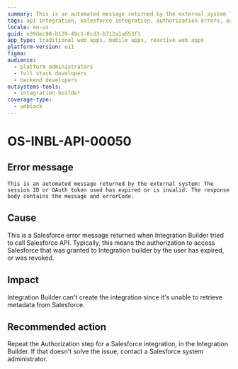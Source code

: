 ```yaml
---
summary: This is an automated message returned by the external system The session ID or OAuth token used has expired or is invalid. The response body contains the message and errorCode.
tags: api integration, salesforce integration, authorization errors, oauth tokens, error handling
locale: en-us
guid: e39dec90-b129-49c1-8cd3-b712a1a653f1
app_type: traditional web apps, mobile apps, reactive web apps
platform-version: o11
figma:
audience:
  - platform administrators
  - full stack developers
  - backend developers
outsystems-tools:
  - integration builder
coverage-type:
  - unblock
---
```


# OS-INBL-API-00050

## Error message

`This is an automated message returned by the external system: The session ID or OAuth token used has expired or is invalid. The response body contains the message and errorCode.`

## Cause


This is a Salesforce error message returned when Integration Builder tried to call Salesforce API. 
Typically, this means the authorization to access Salesforce that was granted to Integration builder by the user has expired, or was revoked.

## Impact

Integration Builder can't create the integration since it's unable to retrieve metadata from Salesforce.

## Recommended action

Repeat the Authorization step for a Salesforce integration, in the Integration Builder. If that doesn't solve the issue, contact a Salesforce system administrator.
